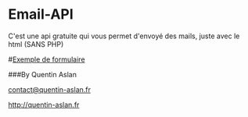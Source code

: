 # Email-API
C'est une api gratuite qui vous permet d'envoyé des mails, juste avec le html (SANS PHP)

#<a href="http://https://github.com/DevilsCraft/Email-API/exemple/html">Exemple de formulaire</A>

###By Quentin Aslan 

<a href="http://quentin-aslan.fr/contact">contact@quentin-aslan.fr</a>

<a href="http://quentin-aslan.fr" target="_blank">http://quentin-aslan.fr</a>


